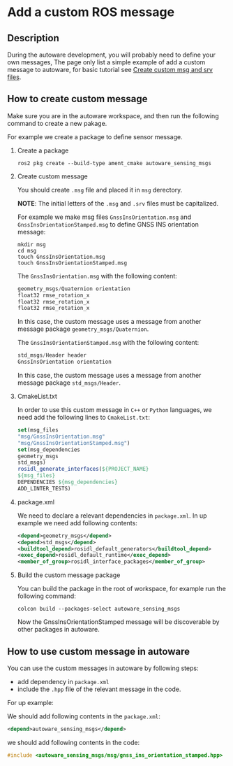 # Add a custom ROS message

## Description

During the autoware development, you will probably need to define your own messages, The page only list a simple example of add a custom message to autoware, for basic tutorial see [Create custom msg and srv files](http://docs.ros.org/en/galactic/Tutorials/Beginner-Client-Libraries/Custom-ROS2-Interfaces.html). 

## How to create custom message

Make sure you are in the autoware workspace, and then run the following command to create a new pakage. 

For example we create a package to define sensor message.
1. Create a package

   ```console
   ros2 pkg create --build-type ament_cmake autoware_sensing_msgs
   ```

1. Create custom message

   You should create `.msg` file and placed it in `msg` derectory.

   **NOTE**:  The initial letters of the `.msg` and `.srv` files must be capitalized. 

   For example we make  msg files `GnssInsOrientation.msg` and `GnssInsOrientationStamped.msg` to define GNSS INS orientation message:


   ```console
   mkdir msg
   cd msg
   touch GnssInsOrientation.msg
   touch GnssInsOrientationStamped.msg
   ```

    The `GnssInsOrientation.msg` with the following content:

    ```c++
    geometry_msgs/Quaternion orientation
    float32 rmse_rotation_x
    float32 rmse_rotation_x
    float32 rmse_rotation_x
    ``` 

    In this case, the custom message uses a message from another message package `geometry_msgs/Quaternion`.

    The `GnssInsOrientationStamped.msg` with the following content:

    ```c++
    std_msgs/Header header
    GnssInsOrientation orientation
    ``` 

    In this case, the custom message uses a message from another message package `std_msgs/Header`.

1. CmakeList.txt

   In order to use this custom message in `C++` or `Python` languages, we need add the following lines to `CmakeList.txt`:

   ```cmake
   set(msg_files
   "msg/GnssInsOrientation.msg"
   "msg/GnssInsOrientationStamped.msg")
   set(msg_dependencies
   geometry_msgs
   std_msgs)
   rosidl_generate_interfaces(${PROJECT_NAME}
   ${msg_files}
   DEPENDENCIES ${msg_dependencies}
   ADD_LINTER_TESTS)
   ```                                
   
1. package.xml

   We need to declare a relevant dependencies in `package.xml`. In up example we need add following contents:

   ```xml
   <depend>geometry_msgs</depend>
   <depend>std_msgs</depend>
   <buildtool_depend>rosidl_default_generators</buildtool_depend>
   <exec_depend>rosidl_default_runtime</exec_depend>
   <member_of_group>rosidl_interface_packages</member_of_group>
   ```

1. Build the custom message package

   You can build the package in the root of workspace, for example run the following command:

   ```console
   colcon build --packages-select autoware_sensing_msgs
   ```

   Now the GnssInsOrientationStamped message will be discoverable by other packages in autoware.
## How to use custom message in autoware

You can use the custom messages in autoware by following steps:
- add dependency in `package.xml`
- include the `.hpp` file of the relevant message in the code.

For up example:

We should add following contents in the `package.xml`:

```xml
<depend>autoware_sensing_msgs</depend>
```

we should add following contents in the code:

```c++
#include <autoware_sensing_msgs/msg/gnss_ins_orientation_stamped.hpp>
```

